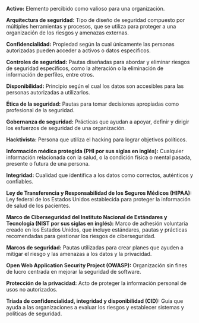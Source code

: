 **Activo:** Elemento percibido como valioso para una organización.

**Arquitectura de seguridad:** Tipo de diseño de seguridad compuesto por múltiples herramientas y procesos, que se utiliza para proteger a una organización de los riesgos y amenazas externas.

**Confidencialidad:** Propiedad según la cual únicamente las personas autorizadas pueden acceder a activos o datos específicos.

**Controles de seguridad:** Pautas diseñadas para abordar y eliminar riesgos de seguridad específicos, como la alteración o la eliminación de información de perfiles, entre otros.

**Disponibilidad:** Principio según el cual los datos son accesibles para las personas autorizadas a utilizarlos.

**Ética de la seguridad:** Pautas para tomar decisiones apropiadas como profesional de la seguridad.

**Gobernanza de seguridad:** Prácticas que ayudan a apoyar, definir y dirigir los esfuerzos de seguridad de una organización.

**Hacktivista:** Persona que utiliza el hacking para lograr objetivos políticos.

**Información médica protegida (PHI por sus siglas en inglés):** Cualquier información relacionada con la salud, o la condición física o mental pasada, presente o futura de una persona.

**Integridad:** Cualidad que identifica a los datos como correctos, auténticos y confiables.

**Ley de Transferencia y Responsabilidad de los Seguros Médicos (HIPAA):** Ley federal de los Estados Unidos establecida para proteger la información de salud de los pacientes.

**Marco de Ciberseguridad del Instituto Nacional de Estándares y Tecnología (NIST por sus siglas en inglés):** Marco de adhesión voluntaria creado en los Estados Unidos, que incluye estándares, pautas y prácticas recomendadas para gestionar los riesgos de ciberseguridad.

**Marcos de seguridad:** Pautas utilizadas para crear planes que ayuden a mitigar el riesgo y las amenazas a los datos y la privacidad.

**Open Web Application Security Project (OWASP):** Organización sin fines de lucro centrada en mejorar la seguridad de software.

**Protección de la privacidad:** Acto de proteger la información personal de usos no autorizados.

**Tríada de confidencialidad, integridad y disponibilidad (CID):** Guía que ayuda a las organizaciones a evaluar los riesgos y establecer sistemas y políticas de seguridad.